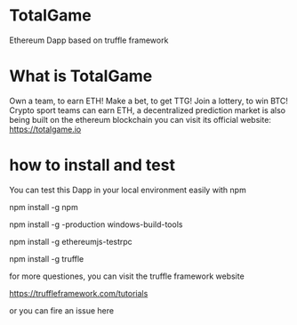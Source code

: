 # TotalGame
Ethereum Dapp based on truffle framework  

# What is TotalGame 
Own a team, to earn ETH!	Make a bet, to get TTG!	Join a lottery, to win BTC! 
Crypto sport teams can earn ETH, a decentralized prediction market is also being built on the ethereum blockchain
you can visit its official website:
https://totalgame.io

# how to install and test
You can test this Dapp in your local environment easily with npm

npm install -g npm

npm install -g -production windows-build-tools

npm install -g ethereumjs-testrpc

npm install -g truffle

for more questiones, you can visit the truffle framework website 

https://truffleframework.com/tutorials

or you can fire an issue here



